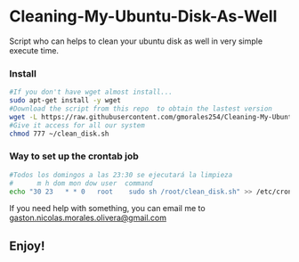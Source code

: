# Cleaning-My-Ubuntu-Disk-As-Well
Script who can helps to clean your ubuntu disk as well in very simple execute time.

### Install

```sh
#If you don't have wget almost install... 
sudo apt-get install -y wget 
#Download the script from this repo  to obtain the lastest version
wget -L https://raw.githubusercontent.com/gmorales254/Cleaning-My-Ubuntu-Disk-As-Well/master/clean_disk.sh
#Give it access for all our system
chmod 777 ~/clean_disk.sh
```
### Way to set up the crontab job
```sh
#Todos los domingos a las 23:30 se ejecutará la limpieza
#      m h dom mon dow user  command
echo "30 23   * * 0   root    sudo sh /root/clean_disk.sh" >> /etc/crontab
```

If you need help with something, you can email me to gaston.nicolas.morales.olivera@gmail.com
## Enjoy!
